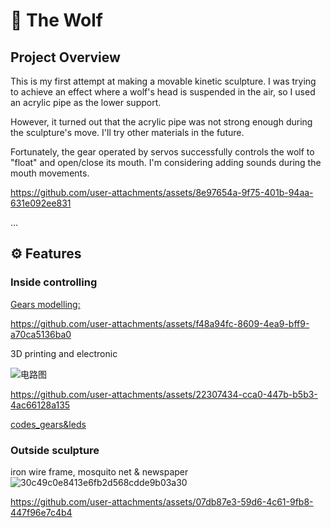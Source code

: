 # 🐺 The Wolf

## Project Overview
This is my first attempt at making a movable kinetic sculpture. I was trying to achieve an effect where a wolf's head is suspended in the air, so I used an acrylic pipe as the lower support.

However, it turned out that the acrylic pipe was not strong enough during the sculpture's move. I'll try other materials in the future. 

Fortunately, the gear operated by servos successfully controls the wolf to "float" and open/close its mouth. I'm considering adding sounds during the mouth movements.

https://github.com/user-attachments/assets/8e97654a-9f75-401b-94aa-631e092ee831


...

## ⚙️ Features

### Inside controlling

[Gears modelling:]()

https://github.com/user-attachments/assets/f48a94fc-8609-4ea9-bff9-a70ca5136ba0

3D printing and electronic

![电路图](https://github.com/user-attachments/assets/bfa8cf94-2ea1-41fb-b633-1460f15effee)

https://github.com/user-attachments/assets/22307434-cca0-447b-b5b3-4ac66128a135

[codes_gears&leds]()

### Outside sculpture

iron wire frame, mosquito net & newspaper
![30c49c0e8413e6fb2d568cdde9b03a30](https://github.com/user-attachments/assets/edbecc25-6961-4acb-9e9b-6c8d40c8eba9)

https://github.com/user-attachments/assets/07db87e3-59d6-4c61-9fb8-447f96e7c4b4

